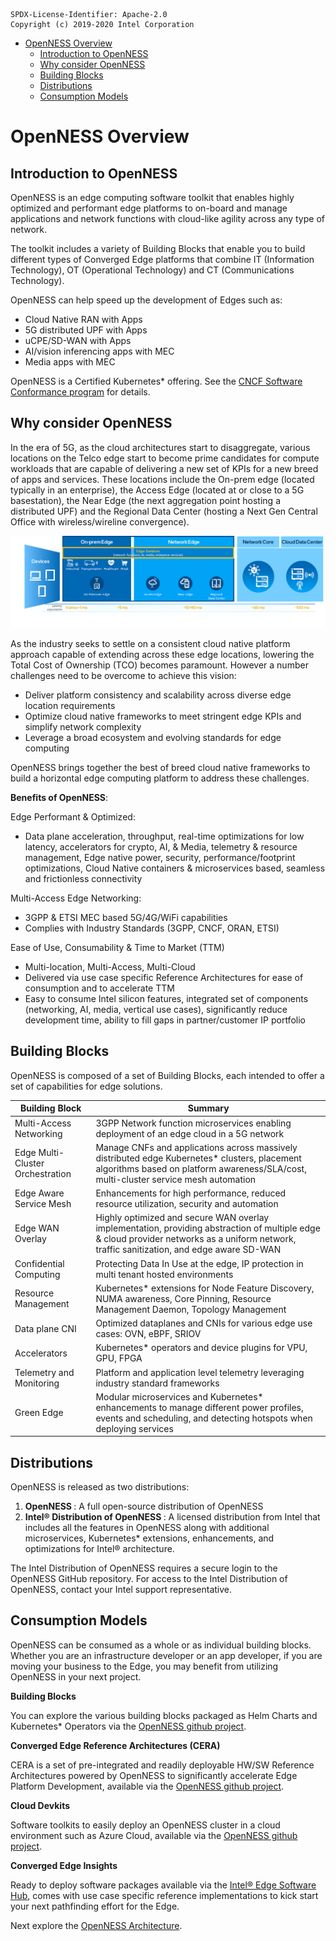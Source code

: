 ```text
SPDX-License-Identifier: Apache-2.0
Copyright (c) 2019-2020 Intel Corporation
```
- [OpenNESS Overview](#openness-overview)
  - [Introduction to OpenNESS](#introduction-to-openness)
  - [Why consider OpenNESS](#why-consider-openness)
  - [Building Blocks](#building-blocks)
  - [Distributions](#distributions)
  - [Consumption Models](#consumption-models)
# OpenNESS Overview
## Introduction to OpenNESS 

OpenNESS is an edge computing software toolkit that enables highly optimized and performant edge platforms to on-board and manage applications and network functions with cloud-like agility across any type of network.

The toolkit includes a variety of Building Blocks that enable you to build different types of Converged Edge platforms that combine IT (Information Technology), OT (Operational Technology) and CT (Communications Technology).

OpenNESS can help speed up the development of Edges such as:

- Cloud Native RAN with Apps
- 5G distributed UPF with Apps
- uCPE/SD-WAN with Apps
- AI/vision inferencing apps with MEC 
- Media apps with MEC

OpenNESS is a Certified Kubernetes* offering. See the [CNCF Software Conformance program](https://www.cncf.io/certification/software-conformance/) for details.

## Why consider OpenNESS

In the era of 5G, as the cloud architectures start to disaggregate, various locations on the Telco edge start to become prime candidates for compute workloads that are capable of delivering a new set of KPIs for a new breed of apps and services. These locations include the On-prem edge (located typically in an enterprise), the Access Edge (located at or close to a 5G basestation), the Near Edge (the next aggregation point hosting a distributed UPF) and the Regional Data Center (hosting a Next Gen Central Office with wireless/wireline convergence).

![](arch-images/multi-location-edge.png)

As the industry seeks to settle on a consistent cloud native platform approach capable of extending across these edge locations, lowering the Total Cost of Ownership (TCO) becomes paramount.  However a number challenges need to be overcome to achieve this vision:

- Deliver platform consistency and scalability across diverse edge location requirements
- Optimize cloud native frameworks to meet stringent edge KPIs and simplify network complexity
- Leverage a broad ecosystem and evolving standards for edge computing

OpenNESS brings together the best of breed cloud native frameworks to build a horizontal edge computing platform to address these challenges.

**Benefits of OpenNESS**: 

Edge Performant & Optimized: 

- Data plane acceleration, throughput, real-time optimizations for low latency, accelerators for crypto, AI, & Media, telemetry & resource management, Edge native power, security, performance/footprint optimizations, Cloud Native containers & microservices based, seamless and frictionless connectivity

Multi-Access Edge Networking:

- 3GPP & ETSI MEC based 5G/4G/WiFi capabilities
- Complies with Industry Standards (3GPP, CNCF, ORAN, ETSI)

Ease of Use, Consumability & Time to Market (TTM)

- Multi-location, Multi-Access, Multi-Cloud
- Delivered via use case specific Reference Architectures for ease of consumption and to accelerate TTM
- Easy to consume Intel silicon features, integrated set of components (networking, AI, media, vertical use cases), significantly reduce development time, ability to fill gaps in partner/customer IP portfolio

## Building Blocks

OpenNESS is composed of a set of Building Blocks, each intended to offer a set of capabilities for edge solutions.



| Building Block                   | Summary                                                      |
| -------------------------------- | ------------------------------------------------------------ |
| Multi-Access Networking          | 3GPP Network function microservices enabling deployment of an edge cloud in a 5G network |
| Edge Multi-Cluster Orchestration | Manage CNFs and applications across massively distributed edge Kubernetes* clusters, placement algorithms based on platform awareness/SLA/cost, multi-cluster service mesh automation |
| Edge Aware Service Mesh          | Enhancements for high performance, reduced resource utilization, security and automation |
| Edge WAN Overlay                 | Highly optimized and secure WAN overlay implementation, providing abstraction of multiple edge & cloud provider networks as a uniform network, traffic sanitization, and edge aware SD-WAN |
| Confidential Computing           | Protecting Data In Use at the edge, IP protection in multi tenant hosted environments |
| Resource Management              | Kubernetes* extensions for Node Feature Discovery, NUMA awareness, Core Pinning, Resource Management Daemon, Topology Management |
| Data plane CNI                   | Optimized dataplanes and CNIs for various edge use cases: OVN, eBPF, SRIOV |
| Accelerators                     | Kubernetes* operators and device plugins for VPU, GPU, FPGA  |
| Telemetry and Monitoring         | Platform and application level telemetry leveraging industry standard frameworks |
| Green Edge                       | Modular microservices and Kubernetes* enhancements to manage different power profiles, events and scheduling, and detecting hotspots when deploying services |


## Distributions
OpenNESS is released as two distributions:
1. <b>OpenNESS </b>: A full open-source distribution of OpenNESS
2. <b>Intel® Distribution of OpenNESS </b>: A licensed distribution from Intel that includes all the features in OpenNESS along with additional microservices, Kubernetes\* extensions, enhancements, and optimizations for Intel® architecture. 

The Intel Distribution of OpenNESS requires a secure login to the OpenNESS GitHub repository. For access to the Intel Distribution of OpenNESS, contact your Intel support representative. 

## Consumption Models

OpenNESS can be consumed as a whole or as individual building blocks. Whether you are an infrastructure developer or an app developer, if you are moving your business to the Edge, you may benefit from utilizing OpenNESS in your next project. 

**Building Blocks**

You can explore the various building blocks packaged as Helm Charts and Kubernetes* Operators via the [OpenNESS github project](https://github.com/open-ness).

**Converged Edge Reference Architectures (CERA)**

CERA is a set of pre-integrated and readily deployable HW/SW Reference Architectures powered by OpenNESS to significantly accelerate Edge Platform Development, available via the [OpenNESS github project](https://github.com/open-ness).

**Cloud Devkits**

Software toolkits to easily deploy an OpenNESS cluster in a cloud environment such as Azure Cloud, available via the [OpenNESS github project](https://github.com/open-ness). 

**Converged Edge Insights**

Ready to deploy software packages available via the [Intel® Edge Software Hub](https://www.intel.com/content/www/us/en/edge-computing/edge-software-hub.html), comes with use case specific reference implementations to kick start your next pathfinding effort for the Edge.

Next explore the [OpenNESS Architecture](architecture.md). 
